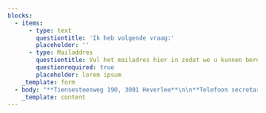 ```yaml
---
blocks:
  - items:
      - type: text
        questiontitle: 'Ik heb volgende vraag:'
        placeholder: ''
      - type: Mailaddres
        questiontitle: Vul het mailadres hier in zodat we u kunnen bereiken
        questionrequired: true
        placeholder: lorem ipsum
    _template: form
  - body: "**Tiensesteenweg 190, 3001 Heverlee**\n\n**Telefoon secretariaat:\_+32 16 25 04 59**\n\nE-mail:\_[franciscusheverlee@gmail.com](mailto:franciscusheverlee@gmail.com)\n"
    _template: content
---
```


